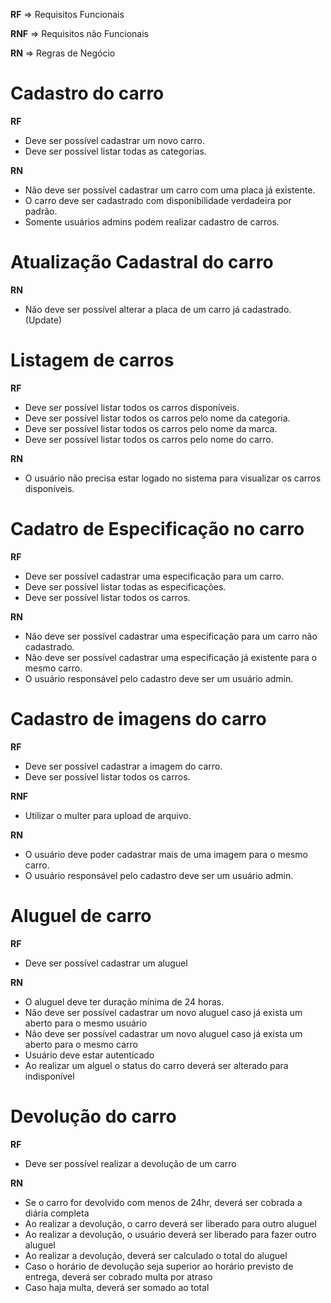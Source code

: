 **RF** => Requisitos Funcionais

**RNF** => Requisitos não Funcionais

**RN** => Regras de Negócio

# Cadastro do carro

**RF** 
- Deve ser possível cadastrar um novo carro.
- Deve ser possível listar todas as categorias.

**RN** 
- Não deve ser possível cadastrar um carro com uma placa já existente.
- O carro deve ser cadastrado com disponibilidade verdadeira por padrão.
- Somente usuários admins podem realizar cadastro de carros.
  
# Atualização Cadastral do carro

**RN** 
- Não deve ser possível alterar a placa de um carro já cadastrado. (Update)

# Listagem de carros

**RF** 
- Deve ser possível listar todos os carros disponíveis.
- Deve ser possível listar todos os carros pelo nome da categoria.
- Deve ser possível listar todos os carros pelo nome da marca.
- Deve ser possível listar todos os carros pelo nome do carro.

**RN**
- O usuário não precisa estar logado no sistema para visualizar os carros disponíveis.

# Cadatro de Especificação no carro

**RF** 
- Deve ser possível cadastrar uma especificação para um carro.
- Deve ser possível listar todas as especificações.
- Deve ser possível listar todos os carros.
  
**RN**
- Não deve ser possível cadastrar uma especificação para um carro não cadastrado.
- Não deve ser possível cadastrar uma especificação já existente para o mesmo carro.
- O usuário responsável pelo cadastro deve ser um usuário admin.

# Cadastro de imagens do carro

**RF**
- Deve ser possível cadastrar a imagem do carro.
- Deve ser possível listar todos os carros.
  
**RNF** 
- Utilizar o multer para upload de arquivo.

**RN** 
- O usuário deve poder cadastrar mais de uma imagem para o mesmo carro.
- O usuário responsável pelo cadastro deve ser um usuário admin.
  
# Aluguel de carro

**RF**
- Deve ser possível cadastrar um aluguel

**RN** 
- O aluguel deve ter duração mínima de 24 horas.
- Não deve ser possível cadastrar um novo aluguel caso já exista um aberto para o mesmo usuário
- Não deve ser possível cadastrar um novo aluguel caso já exista um aberto para o mesmo carro
- Usuário deve estar autenticado
- Ao realizar um alguel o status do carro deverá ser alterado para indisponível
  
# Devolução do carro

**RF**
- Deve ser possível realizar a devolução de um carro

**RN** 
- Se o carro for devolvido com menos de 24hr, deverá ser cobrada a diária completa
- Ao realizar a devolução, o carro deverá ser liberado para outro aluguel
- Ao realizar a devolução, o usuário deverá ser liberado para fazer outro aluguel
- Ao realizar a devolução, deverá ser calculado o total do aluguel
- Caso o horário de devolução seja superior ao horário previsto de entrega, deverá ser cobrado multa por atraso
- Caso haja multa, deverá ser somado ao total